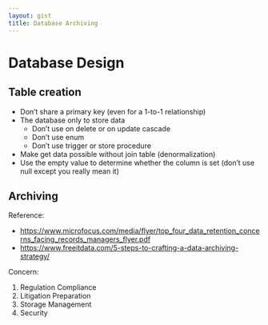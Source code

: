 ```yaml
---
layout: gist
title: Database Archiving
---
```


# Database Design

## Table creation

- Don’t share a primary key (even for a 1-to-1 relationship)
- The database only to store data
  - Don’t use on delete or on update cascade
  - Don’t use enum
  - Don’t use trigger or store procedure
- Make get data possible without join table (denormalization)
- Use the empty value to determine whether the column is set (don’t use null except you really mean it)

## Archiving

Reference: 
- <https://www.microfocus.com/media/flyer/top_four_data_retention_concerns_facing_records_managers_flyer.pdf>
- <https://www.freeitdata.com/5-steps-to-crafting-a-data-archiving-strategy/>

Concern:
1. Regulation Compliance
2. Litigation Preparation
3. Storage Management
4. Security